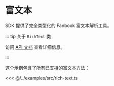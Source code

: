 # 富文本

SDK 提供了完全类型化的 Fanbook 富文本解析工具。

::: tip 关于 `RichText` 类

访问 [API 文档](/api/classes/RichText.html) 查看详细信息。

:::

这个示例包含了所有已支持的富文本方法：

<<< @/../examples/src/rich-text.ts

